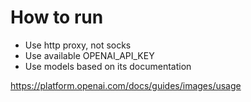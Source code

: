 # How to run
- Use http proxy, not socks
- Use available OPENAI_API_KEY
- Use models based on its documentation

https://platform.openai.com/docs/guides/images/usage
